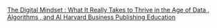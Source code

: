 [The Digital Mindset : What It Really Takes to Thrive in the Age of Data , Algorithms , and AI   Harvard Business Publishing Education](https://qi.tc/qi/112829)